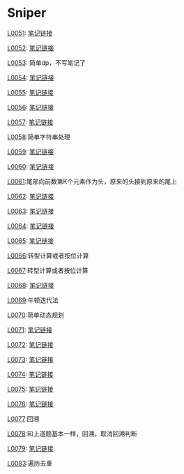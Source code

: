 # Sniper

[L0051](https://leetcode-cn.com/problems/n-queens/):
[笔记链接](http://www.sniper97.cn/index.php/note/algorithm/2933/)

[L0052](https://leetcode-cn.com/problems/n-queens-ii/):
[笔记链接](http://www.sniper97.cn/index.php/note/algorithm/2933/)

[L0053](https://leetcode-cn.com/problems/maximum-subarray/): 简单dp，不写笔记了

[L0054](https://leetcode-cn.com/problems/spiral-matrix/):
[笔记链接](http://www.sniper97.cn/index.php/note/algorithm/2947/)

[L0055](https://leetcode-cn.com/problems/jump-game/):
[笔记链接](http://www.sniper97.cn/index.php/note/algorithm/2949/)

[L0056](https://leetcode-cn.com/problems/merge-intervals/):
[笔记链接](http://www.sniper97.cn/index.php/note/algorithm/2969/)

[L0057](https://leetcode-cn.com/problems/insert-interval/):
[笔记链接](http://www.sniper97.cn/index.php/note/algorithm/2969/)

[L0058](https://leetcode-cn.com/problems/length-of-last-word/):简单字符串处理

[L0059](https://leetcode-cn.com/problems/spiral-matrix-ii/):
[笔记链接](http://www.sniper97.cn/index.php/note/algorithm/2975/)

[L0060](https://leetcode-cn.com/problems/permutation-sequence/):
[笔记链接](www.sniper97.cn/index.php/note/algorithm/3005/)

[L0061](https://leetcode-cn.com/problems/rotate-list/):尾部向前数第K个元素作为头，原来的头接到原来的尾上

[L0062](https://leetcode-cn.com/problems/unique-paths/):
[笔记链接](http://www.sniper97.cn/index.php/note/algorithm/3011/)

[L0063](https://leetcode-cn.com/problems/unique-paths-ii/):
[笔记链接](http://www.sniper97.cn/index.php/note/algorithm/3014/)

[L0064](https://leetcode-cn.com/problems/minimum-path-sum/):
[笔记链接](http://www.sniper97.cn/index.php/note/algorithm/3017/)

[L0065](https://leetcode-cn.com/problems/valid-number/):
[笔记链接](http://www.sniper97.cn/index.php/note/algorithm/2945/)

[L0066](https://leetcode-cn.com/problems/plus-one/):转型计算或者按位计算

[L0067](https://leetcode-cn.com/problems/add-binary/):转型计算或者按位计算

[L0068](https://leetcode-cn.com/problems/text-justification/):
[笔记链接](http://www.sniper97.cn/index.php/note/algorithm/3020/)

[L0069](https://leetcode-cn.com/problems/sqrtx/):牛顿迭代法

[L0070](https://leetcode-cn.com/problems/climbing-stairs/):简单动态规划

[L0071](https://leetcode-cn.com/problems/simplify-path/):
[笔记链接](http://www.sniper97.cn/index.php/note/algorithm/3067/)

[L0072](https://leetcode-cn.com/problems/edit-distance/):
[笔记链接](http://www.sniper97.cn/index.php/note/algorithm/3070/)

[L0073](https://leetcode-cn.com/problems/set-matrix-zeroes/):
[笔记链接](http://www.sniper97.cn/index.php/note/algorithm/3091/)

[L0074](https://leetcode-cn.com/problems/search-a-2d-matrix/):
[笔记链接](http://www.sniper97.cn/index.php/note/algorithm/3093/)

[L0075](https://leetcode-cn.com/problems/sort-colors/):
[笔记链接](http://www.sniper97.cn/index.php/note/algorithm/3096/)


[L0076](https://leetcode-cn.com/problems/minimum-window-substring/):
[笔记链接](http://www.sniper97.cn/index.php/note/algorithm/3107/)

[L0077](https://leetcode-cn.com/problems/combinations/):回溯

[L0078](https://leetcode-cn.com/problems/subsets/):和上道题基本一样，回溯，取消回溯判断

[L0079](https://leetcode-cn.com/problems/word-search/):
[笔记链接](http://www.sniper97.cn/index.php/note/algorithm/2938/)

[L0083](https://leetcode-cn.com/problems/remove-duplicates-from-sorted-list/):遍历去重
